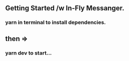 ## Getting Started /w In-Fly Messanger.

### yarn in terminal to install dependencies.
## then => 
### yarn dev to start...
